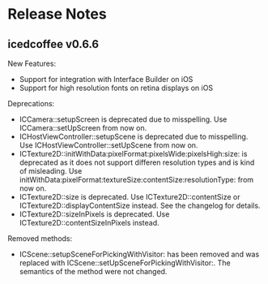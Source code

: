 Release Notes
=============

icedcoffee v0.6.6
-----------------

New Features:
* Support for integration with Interface Builder on iOS
* Support for high resolution fonts on retina displays on iOS

Deprecations:
* ICCamera::setupScreen is deprecated due to misspelling. Use ICCamera::setUpScreen from now on.
* ICHostViewController::setupScene is deprecated due to misspelling. Use
  ICHostViewController::setUpScene from now on.
* ICTexture2D::initWithData:pixelFormat:pixelsWide:pixelsHigh:size: is deprecated as it does not
  support differen resolution types and is kind of misleading. Use
  initWithData:pixelFormat:textureSize:contentSize:resolutionType: from now on.
* ICTexture2D::size is deprecated. Use ICTexture2D::contentSize or ICTexture2D::displayContentSize
  instead. See the changelog for details.
* ICTexture2D::sizeInPixels is deprecated. Use ICTexture2D::contentSizeInPixels instead.

Removed methods:
* ICScene::setupSceneForPickingWithVisitor: has been removed and was replaced with
  ICScene::setUpSceneForPickingWithVisitor:. The semantics of the method were not changed.
